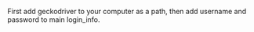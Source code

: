 First add geckodriver to your computer as a path, then add username and password to main login_info.
